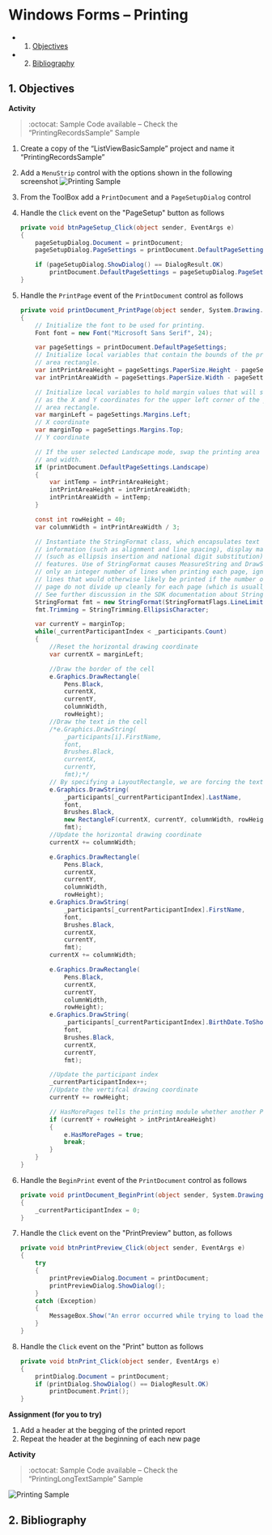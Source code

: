 # Windows Forms – Printing

<!-- vscode-markdown-toc -->
* 1. [Objectives](#Objectives)
* 2. [Bibliography](#Bibliography)

<!-- vscode-markdown-toc-config
	numbering=true
	autoSave=true
	/vscode-markdown-toc-config -->
<!-- /vscode-markdown-toc -->

##  1. <a name='Objectives'></a>Objectives

**Activity**

> :octocat:  Sample Code available – Check the “PrintingRecordsSample” Sample

1. Create a copy of the “ListViewBasicSample” project and name it “PrintingRecordsSample”
2. Add a `MenuStrip` control with the options shown in the following screenshot
    ![Printing Sample](docs/9/printing-records-sample.png)
3. From the ToolBox add a `PrintDocument` and a `PageSetupDialog` control
4. Handle the `Click` event on the "PageSetup" button as follows

    ```c#
    private void btnPageSetup_Click(object sender, EventArgs e)
    {
        pageSetupDialog.Document = printDocument;
        pageSetupDialog.PageSettings = printDocument.DefaultPageSettings;

        if (pageSetupDialog.ShowDialog() == DialogResult.OK)
            printDocument.DefaultPageSettings = pageSetupDialog.PageSettings;
    }
    ```
5. Handle the `PrintPage` event of the `PrintDocument` control as follows
    ```c#
    private void printDocument_PrintPage(object sender, System.Drawing.Printing.PrintPageEventArgs e)
    {
        // Initialize the font to be used for printing.
        Font font = new Font("Microsoft Sans Serif", 24);

        var pageSettings = printDocument.DefaultPageSettings;
        // Initialize local variables that contain the bounds of the printing 
        // area rectangle.
        var intPrintAreaHeight = pageSettings.PaperSize.Height - pageSettings.Margins.Top - pageSettings.Margins.Bottom;
        var intPrintAreaWidth = pageSettings.PaperSize.Width - pageSettings.Margins.Left - pageSettings.Margins.Right;

        // Initialize local variables to hold margin values that will serve
        // as the X and Y coordinates for the upper left corner of the printing 
        // area rectangle.
        var marginLeft = pageSettings.Margins.Left;
        // X coordinate
        var marginTop = pageSettings.Margins.Top;
        // Y coordinate

        // If the user selected Landscape mode, swap the printing area height 
        // and width.
        if (printDocument.DefaultPageSettings.Landscape)
        {
            var intTemp = intPrintAreaHeight;
            intPrintAreaHeight = intPrintAreaWidth;
            intPrintAreaWidth = intTemp;
        }

        const int rowHeight = 40;
        var columnWidth = intPrintAreaWidth / 3;

        // Instantiate the StringFormat class, which encapsulates text layout 
        // information (such as alignment and line spacing), display manipulations 
        // (such as ellipsis insertion and national digit substitution) and OpenType 
        // features. Use of StringFormat causes MeasureString and DrawString to use
        // only an integer number of lines when printing each page, ignoring partial
        // lines that would otherwise likely be printed if the number of lines per 
        // page do not divide up cleanly for each page (which is usually the case).
        // See further discussion in the SDK documentation about StringFormatFlags.
        StringFormat fmt = new StringFormat(StringFormatFlags.LineLimit);
        fmt.Trimming = StringTrimming.EllipsisCharacter;

        var currentY = marginTop;
        while(_currentParticipantIndex < _participants.Count)
        {
            //Reset the horizontal drawing coordinate
            var currentX = marginLeft;

            //Draw the border of the cell
            e.Graphics.DrawRectangle(
                Pens.Black, 
                currentX, 
                currentY, 
                columnWidth, 
                rowHeight);
            //Draw the text in the cell
            /*e.Graphics.DrawString(
                _participants[i].FirstName,
                font,
                Brushes.Black,
                currentX,
                currentY,
                fmt);*/
            // By specifying a LayoutRectangle, we are forcing the text into a specific area, with automatic word wrapping and other features controllable through the StringFormat parameter
            e.Graphics.DrawString(
                _participants[_currentParticipantIndex].LastName,
                font,
                Brushes.Black,
                new RectangleF(currentX, currentY, columnWidth, rowHeight),
                fmt);
            //Update the horizontal drawing coordinate
            currentX += columnWidth;

            e.Graphics.DrawRectangle(
                Pens.Black,
                currentX,
                currentY,
                columnWidth,
                rowHeight);
            e.Graphics.DrawString(
                _participants[_currentParticipantIndex].FirstName,
                font,
                Brushes.Black,
                currentX,
                currentY,
                fmt);
            currentX += columnWidth;

            e.Graphics.DrawRectangle(
                Pens.Black,
                currentX,
                currentY,
                columnWidth,
                rowHeight);
            e.Graphics.DrawString(
                _participants[_currentParticipantIndex].BirthDate.ToShortDateString(),
                font,
                Brushes.Black,
                currentX,
                currentY,
                fmt);

            //Update the participant index
            _currentParticipantIndex++;
            //Update the vertifcal drawing coordinate
            currentY += rowHeight;

            // HasMorePages tells the printing module whether another PrintPage event should be fired.
            if (currentY + rowHeight > intPrintAreaHeight)
            {
                e.HasMorePages = true;
                break;
            }
        }
    }
    ```
6. Handle the `BeginPrint` event of the `PrintDocument` control as follows
    ```c#
    private void printDocument_BeginPrint(object sender, System.Drawing.Printing.PrintEventArgs e)
    {
        _currentParticipantIndex = 0;
    }
    ```
7. Handle the `Click` event on the "PrintPreview" button, as follows
    ```c#
    private void btnPrintPreview_Click(object sender, EventArgs e)
    {
        try
        {
            printPreviewDialog.Document = printDocument;
            printPreviewDialog.ShowDialog();
        }
        catch (Exception)
        {
            MessageBox.Show("An error occurred while trying to load the document for Print Preview. Make sure you currently have access to a printer. A printer must be connected and accessible for Print Preview to work.");
        }
    }
    ```
8. Handle the `Click` event on the "Print" button as follows
    ```C#
    private void btnPrint_Click(object sender, EventArgs e)
    {
        printDialog.Document = printDocument;
        if (printDialog.ShowDialog() == DialogResult.OK)
            printDocument.Print();
    }
    ```
    
**Assignment (for you to try)**
1. Add a header at the begging of the printed report
2. Repeat the header at the beginning of each new page
 
**Activity**

> :octocat:  Sample Code available – Check the “PrintingLongTextSample” Sample

![Printing Sample](docs/9/printing-sample.jpg)

##  2. <a name='Bibliography'></a>Bibliography